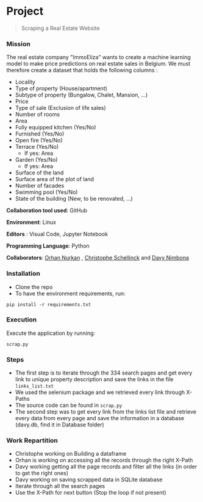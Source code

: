 # Project
> Scraping a Real Estate Website

### Mission
The real estate company "ImmoEliza" wants to create a machine learning model to make price predictions on real estate sales in Belgium. We must therefore create a dataset that holds the following columns :

- Locality
- Type of property (House/apartment)
- Subtype of property (Bungalow, Chalet, Mansion, ...)
- Price
- Type of sale (Exclusion of life sales)
- Number of rooms
- Area
- Fully equipped kitchen (Yes/No)
- Furnished (Yes/No)
- Open fire (Yes/No)
- Terrace (Yes/No) 
    - If yes: Area
- Garden (Yes/No)
   - If yes: Area
- Surface of the land
- Surface area of the plot of land
- Number of facades
- Swimming pool (Yes/No)
- State of the building (New, to be renovated, ...)

**Collaboration tool used**: GitHub

**Environment**: Linux

**Editors** : Visual Code, Jupyter Notebook

**Programming Language**: Python

**Collaborators**: [Orhan Nurkan](https://github.com/orhannurkan) , [Christophe Schellinck](https://github.com/christopheschellinck) and [Davy Nimbona](https://github.com/davymariko)

### Installation
- Clone the repo
- To have the environment requirements, run:
```
pip install -r requirements.txt
```
### Execution
Execute the application by running:
```
scrap.py
```
### Steps
- The first step is to iterate through the 334 search pages and get every link to unique property description and save the links in the file `links_list.txt`
- We used the selenium package and we retrieved every link through X-Paths
- The source code can be found in `scrap.py`
- The second step was to get every link from the links list file and retrieve every data from every page and save the information in a database (davy.db, find it in Database folder)

### Work Repartition
- Christophe working on Building a dataframe
- Orhan is working on accessing all the records through the right X-Path
- Davy working getting all the page records and filter all the links (in order to get the right ones)
- Davy working on saving scrapped data in SQLite database
- Iterate through all the search pages
- Use the X-Path for next button (Stop the loop if not present)

